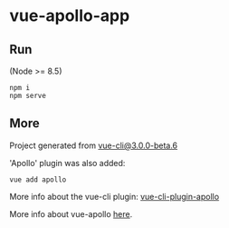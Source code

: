 # vue-apollo-app

## Run

(Node >= 8.5)

```
npm i
npm serve
```

## More

Project generated from vue-cli@3.0.0-beta.6

'Apollo' plugin was also added:
```
vue add apollo
```

More info about the vue-cli plugin: [vue-cli-plugin-apollo](https://github.com/Akryum/vue-cli-plugin-apollo)

More info about vue-apollo [here](https://github.com/Akryum/vue-apollo).
